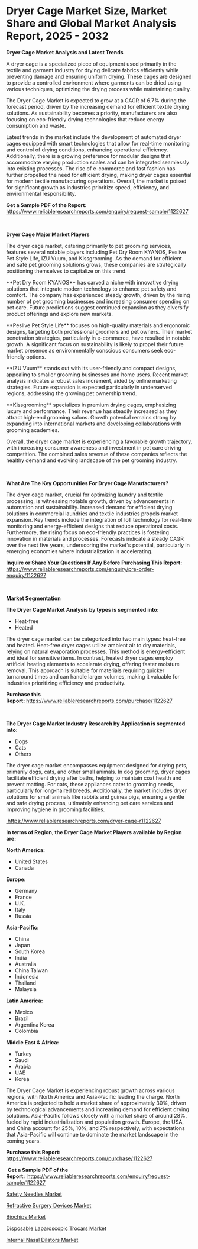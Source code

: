 <p><h1>Dryer Cage Market Size, Market Share and Global Market Analysis Report, 2025 - 2032</h1></p><p><strong>Dryer Cage Market Analysis and Latest Trends</strong></p>
<p><p>A dryer cage is a specialized piece of equipment used primarily in the textile and garment industry for drying delicate fabrics efficiently while preventing damage and ensuring uniform drying. These cages are designed to provide a controlled environment where garments can be dried using various techniques, optimizing the drying process while maintaining quality.</p><p>The Dryer Cage Market is expected to grow at a CAGR of 6.7% during the forecast period, driven by the increasing demand for efficient textile drying solutions. As sustainability becomes a priority, manufacturers are also focusing on eco-friendly drying technologies that reduce energy consumption and waste. </p><p>Latest trends in the market include the development of automated dryer cages equipped with smart technologies that allow for real-time monitoring and control of drying conditions, enhancing operational efficiency. Additionally, there is a growing preference for modular designs that accommodate varying production scales and can be integrated seamlessly into existing processes. The rise of e-commerce and fast fashion has further propelled the need for efficient drying, making dryer cages essential for modern textile manufacturing operations. Overall, the market is poised for significant growth as industries prioritize speed, efficiency, and environmental responsibility.</p></p>
<p><strong>Get a Sample PDF of the Report:&nbsp;</strong> <a href="https://www.reliableresearchreports.com/enquiry/request-sample/1122627?utm_campaign=11&utm_medium=2&utm_source=Github&utm_content=ia&utm_term=04032025&utm_id=dryer-cage">https://www.reliableresearchreports.com/enquiry/request-sample/1122627</a></p>
<p>&nbsp;</p>
<p><strong>Dryer Cage Major Market Players</strong></p>
<p><p>The dryer cage market, catering primarily to pet grooming services, features several notable players including Pet Dry Room KYANOS, Peslive Pet Style Life, IZU Vuum, and Kissgrooming. As the demand for efficient and safe pet grooming solutions grows, these companies are strategically positioning themselves to capitalize on this trend.</p><p>**Pet Dry Room KYANOS** has carved a niche with innovative drying solutions that integrate modern technology to enhance pet safety and comfort. The company has experienced steady growth, driven by the rising number of pet grooming businesses and increasing consumer spending on pet care. Future predictions suggest continued expansion as they diversify product offerings and explore new markets.</p><p>**Peslive Pet Style Life** focuses on high-quality materials and ergonomic designs, targeting both professional groomers and pet owners. Their market penetration strategies, particularly in e-commerce, have resulted in notable growth. A significant focus on sustainability is likely to propel their future market presence as environmentally conscious consumers seek eco-friendly options.</p><p>**IZU Vuum** stands out with its user-friendly and compact designs, appealing to smaller grooming businesses and home users. Recent market analysis indicates a robust sales increment, aided by online marketing strategies. Future expansion is expected particularly in underserved regions, addressing the growing pet ownership trend.</p><p>**Kissgrooming** specializes in premium drying cages, emphasizing luxury and performance. Their revenue has steadily increased as they attract high-end grooming salons. Growth potential remains strong by expanding into international markets and developing collaborations with grooming academies.</p><p>Overall, the dryer cage market is experiencing a favorable growth trajectory, with increasing consumer awareness and investment in pet care driving competition. The combined sales revenue of these companies reflects the healthy demand and evolving landscape of the pet grooming industry.</p></p>
<p>&nbsp;</p>
<p><strong>What Are The Key Opportunities For Dryer Cage Manufacturers?</strong></p>
<p><p>The dryer cage market, crucial for optimizing laundry and textile processing, is witnessing notable growth, driven by advancements in automation and sustainability. Increased demand for efficient drying solutions in commercial laundries and textile industries propels market expansion. Key trends include the integration of IoT technology for real-time monitoring and energy-efficient designs that reduce operational costs. Furthermore, the rising focus on eco-friendly practices is fostering innovation in materials and processes. Forecasts indicate a steady CAGR over the next five years, underscoring the market's potential, particularly in emerging economies where industrialization is accelerating.</p></p>
<p><strong>Inquire or Share Your Questions If Any Before Purchasing This Report:</strong> <a href="https://www.reliableresearchreports.com/enquiry/pre-order-enquiry/1122627?utm_campaign=11&utm_medium=2&utm_source=Github&utm_content=ia&utm_term=04032025&utm_id=dryer-cage">https://www.reliableresearchreports.com/enquiry/pre-order-enquiry/1122627</a></p>
<p>&nbsp;</p>
<p><strong>Market Segmentation</strong></p>
<p><strong>The Dryer Cage Market Analysis by types is segmented into:</strong></p>
<p><ul><li>Heat-free</li><li>Heated</li></ul></p>
<p><p>The dryer cage market can be categorized into two main types: heat-free and heated. Heat-free dryer cages utilize ambient air to dry materials, relying on natural evaporation processes. This method is energy-efficient and ideal for sensitive items. In contrast, heated dryer cages employ artificial heating elements to accelerate drying, offering faster moisture removal. This approach is suitable for materials requiring quicker turnaround times and can handle larger volumes, making it valuable for industries prioritizing efficiency and productivity.</p></p>
<p><strong>Purchase this Report:&nbsp;</strong><a href="https://www.reliableresearchreports.com/purchase/1122627?utm_campaign=11&utm_medium=2&utm_source=Github&utm_content=ia&utm_term=04032025&utm_id=dryer-cage">https://www.reliableresearchreports.com/purchase/1122627</a></p>
<p>&nbsp;</p>
<p><strong>The Dryer Cage Market Industry Research by Application is segmented into:</strong></p>
<p><ul><li>Dogs</li><li>Cats</li><li>Others</li></ul></p>
<p><p>The dryer cage market encompasses equipment designed for drying pets, primarily dogs, cats, and other small animals. In dog grooming, dryer cages facilitate efficient drying after baths, helping to maintain coat health and prevent matting. For cats, these appliances cater to grooming needs, particularly for long-haired breeds. Additionally, the market includes dryer solutions for small animals like rabbits and guinea pigs, ensuring a gentle and safe drying process, ultimately enhancing pet care services and improving hygiene in grooming facilities.</p></p>
<p><a href="https://www.reliableresearchreports.com/dryer-cage-r1122627?utm_campaign=11&utm_medium=2&utm_source=Github&utm_content=ia&utm_term=04032025&utm_id=dryer-cage">&nbsp;https://www.reliableresearchreports.com/dryer-cage-r1122627</a></p>
<p><strong>In terms of Region, the Dryer Cage Market Players available by Region are:</strong></p>
<p>
    <p> <strong> North America: </strong>
        <ul>
            <li>United States</li>
            <li>Canada</li>
        </ul>
        </p> 
    <p> <strong> Europe: </strong>
        <ul>
            <li>Germany</li>
            <li>France</li>
            <li>U.K.</li>
            <li>Italy</li>
            <li>Russia</li>
        </ul>
        </p> 
    <p> <strong> Asia-Pacific: </strong>
        <ul>
            <li>China</li>
            <li>Japan</li>
            <li>South Korea</li>
            <li>India</li>
            <li>Australia</li>
            <li>China Taiwan</li>
            <li>Indonesia</li>
            <li>Thailand</li>
            <li>Malaysia</li>
        </ul>
        </p> 
    <p> <strong> Latin America: </strong>
        <ul>
            <li>Mexico</li>
            <li>Brazil</li>
            <li>Argentina Korea</li>
            <li>Colombia</li>
        </ul>
        </p> 
    <p> <strong> Middle East & Africa: </strong>
        <ul>
            <li>Turkey</li>
            <li>Saudi</li>
            <li>Arabia</li>
            <li>UAE</li>
            <li>Korea</li>
        </ul>
    </p>
    </p>
<p><p>The Dryer Cage Market is experiencing robust growth across various regions, with North America and Asia-Pacific leading the charge. North America is projected to hold a market share of approximately 30%, driven by technological advancements and increasing demand for efficient drying solutions. Asia-Pacific follows closely with a market share of around 28%, fueled by rapid industrialization and population growth. Europe, the USA, and China account for 25%, 10%, and 7% respectively, with expectations that Asia-Pacific will continue to dominate the market landscape in the coming years.</p></p>
<p><strong>Purchase this Report: </strong><a href="https://www.reliableresearchreports.com/purchase/1122627?utm_campaign=11&utm_medium=2&utm_source=Github&utm_content=ia&utm_term=04032025&utm_id=dryer-cage">https://www.reliableresearchreports.com/purchase/1122627</a></p>
<p>&nbsp;<strong>Get a Sample PDF of the Report:&nbsp;&nbsp;</strong><a href="https://www.reliableresearchreports.com/enquiry/request-sample/1122627?utm_campaign=11&utm_medium=2&utm_source=Github&utm_content=ia&utm_term=04032025&utm_id=dryer-cage">https://www.reliableresearchreports.com/enquiry/request-sample/1122627</a></p>
<p><strong></strong></p>
<p><p><a href="https://github.com/sanokdagada01/Market-Research-Report-List-1/blob/main/safety-needles-market.md?utm_campaign=11&utm_medium=2&utm_source=Github&utm_content=ia&utm_term=04032025&utm_id=dryer-cage">Safety Needles Market</a></p><p><a href="https://github.com/popoialraih3/Market-Research-Report-List-1/blob/main/refractive-surgery-devices-market.md?utm_campaign=11&utm_medium=2&utm_source=Github&utm_content=ia&utm_term=04032025&utm_id=dryer-cage">Refractive Surgery Devices Market</a></p><p><a href="https://github.com/haajipauget/Market-Research-Report-List-1/blob/main/biochips-market.md?utm_campaign=11&utm_medium=2&utm_source=Github&utm_content=ia&utm_term=04032025&utm_id=dryer-cage">Biochips Market</a></p><p><a href="https://github.com/shirlantosx7/Market-Research-Report-List-1/blob/main/disposable-laparoscopic-trocars-market.md?utm_campaign=11&utm_medium=2&utm_source=Github&utm_content=ia&utm_term=04032025&utm_id=dryer-cage">Disposable Laparoscopic Trocars Market</a></p><p><a href="https://github.com/lanuskarnajc/Market-Research-Report-List-1/blob/main/internal-nasal-dilators-market.md?utm_campaign=11&utm_medium=2&utm_source=Github&utm_content=ia&utm_term=04032025&utm_id=dryer-cage">Internal Nasal Dilators Market</a></p></p>